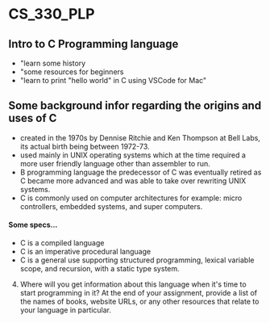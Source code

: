 # CS_330_PLP
## Intro to C Programming language
- "learn some history
- "some resources for beginners
- "learn to print "hello world" in C using VSCode for Mac"

## Some background infor regarding the origins and uses of C
- created in the 1970s by Dennise Ritchie and Ken Thompson at Bell Labs, its actual birth being between 1972-73.
- used mainly in UNIX operating systems which at the time required a more user friendly language other than assembler to run.
- B programming language the predecessor of C was eventually retired as C became more advanced and was able to take over rewriting UNIX systems.
- C is commonly used on computer architectures for example: micro controllers, embedded systems, and super computers.
#### Some specs...
- C is a compiled language
- C is an imperative procedural language 
- C is a general use supporting structured programming, lexical variable scope, and recursion, with a static type system.



4. Where will you get information about this language when it's time to start programming in it?
At the end of your assignment, provide a list of the names of books, website URLs, or any
other resources that relate to your language in particular.

